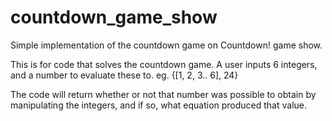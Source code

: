 # countdown_game_show
Simple implementation of the countdown game on Countdown! game show. 

This is for code that solves the countdown game.
A user inputs 6 integers, and a number to evaluate these to. eg. {[1, 2, 3.. 6], 24}

The code will return whether or not that number was possible to obtain by manipulating the integers, and if so, what equation produced that value. 
